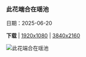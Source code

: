 ### 此花端合在瑶池

日期：2025-06-20

**下载**  |  [1920x1080](https://cn.bing.com/th?id=OHR.SummerSolsticeY25_ZH-CN2728972774_1920x1080.jpg)  |  [3840x2160](https://cn.bing.com/th?id=OHR.SummerSolsticeY25_ZH-CN2728972774_UHD.jpg)

![此花端合在瑶池](https://cn.bing.com/th?id=OHR.SummerSolsticeY25_ZH-CN2728972774_1920x1080.jpg "雾中莲花，中国佛山 (© huoguangliang/Getty Images)")

